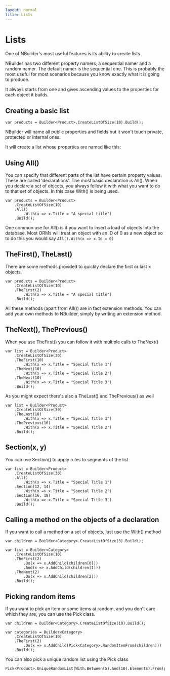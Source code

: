 ```yaml
---
layout: normal
title: Lists
---
```


# Lists

One of NBuilder's most useful features is its ability to create lists.

NBuilder has two different property namers, a sequential namer and a random namer. The default namer is the sequential one. This is probably the most useful for most scenarios because you know exactly what it is going to produce.

It always starts from one and gives ascending values to the properties for each object it builds.

## Creating a basic list

```
var products = Builder<Product>.CreateListOfSize(10).Build();
```

NBuilder will name all public properties and fields but it won't touch private, protected or internal ones.

It will create a list whose properties are named like this:

## Using All()

You can specify that different parts of the list have certain property values. These are called 'declarations'. The most basic declaration is All(). When you declare a set of objects, you always follow it with what you want to do to that set of objects. In this case With() is being used.

```
var products = Builder<Product>
    .CreateListOfSize(10)
    .All()
        .With(x => x.Title = "A special title")
    .Build();
```

One common use for All() is if you want to insert a load of objects into the database. Most ORMs will treat an object with an ID of 0 as a new object so to do this you would say
`All().With(x => x.Id = 0)`

## TheFirst(), TheLast()

There are some methods provided to quickly declare the first or last x objects.

```
var products = Builder<Product>
    .CreateListOfSize(10)
    .TheFirst(2)
        .With(x => x.Title = "A special title")
    .Build();
```

All these methods (apart from All()) are in fact extension methods. You can add your own methods to NBuilder, simply by writing an extension method.

## TheNext(), ThePrevious()

When you use TheFirst() you can follow it with multiple calls to TheNext()

```
var list = Builder<Product>
    .CreateListOfSize(30)
    .TheFirst(10)
        .With(x => x.Title = "Special Title 1")
    .TheNext(10)
        .With(x => x.Title = "Special Title 2")
    .TheNext(10)
        .With(x => x.Title = "Special Title 3")
    .Build();    
```

As you might expect there's also a TheLast() and ThePrevious() as well

```
var list = Builder<Product>
    .CreateListOfSize(30)
    .TheLast(10)
        .With(x => x.Title = "Special Title 1")
    .ThePrevious(10)
        .With(x => x.Title = "Special Title 2")
    .Build();
```
	
## Section(x, y)

You can use Section() to apply rules to segments of the list

```
var list = Builder<Product>
    .CreateListOfSize(30)
    .All()
        .With(x => x.Title = "Special Title 1")
    .Section(12, 14)
        .With(x => x.Title = "Special Title 2")
    .Section(16, 18)
        .With(x => x.Title = "Special Title 3")
    .Build();
```

## Calling a method on the objects of a declaration

If you want to call a method on a set of objects, just use the With() method

```
var children = Builder<Category>.CreateListOfSize(3).Build();
 
var list = Builder<Category>
    .CreateListOfSize(10)
    .TheFirst(2)
        .Do(x => x.AddChild(children[0]))
        .And(x => x.AddChild(children[1]))
    .TheNext(2)
        .Do(x => x.AddChild(children[2]))
    .Build();
```
	
## Picking random items

If you want to pick an item or some items at random, and you don't care which they are, you can use the Pick class.

```
var children = Builder<Category>.CreateListOfSize(10).Build();
 
var categories = Builder<Category>
    .CreateListOfSize(10)
    .TheFirst(2)
        .Do(x => x.AddChild(Pick<Category>.RandomItemFrom(children)))
    .Build();
```

You can also pick a unique random list using the Pick class

```
Pick<Product>.UniqueRandomList(With.Between(5).And(10).Elements).From(products);
```